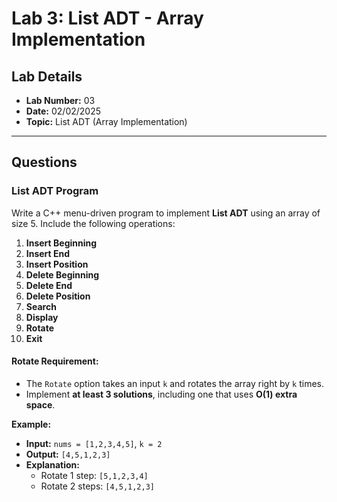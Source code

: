 # Lab 3: List ADT - Array Implementation  

## Lab Details  
- **Lab Number:** 03  
- **Date:** 02/02/2025  
- **Topic:** List ADT (Array Implementation)  

---

## Questions  

### List ADT Program  
Write a C++ menu-driven program to implement **List ADT** using an array of size 5. Include the following operations:  
1. **Insert Beginning**  
2. **Insert End**  
3. **Insert Position**  
4. **Delete Beginning**  
5. **Delete End**  
6. **Delete Position**  
7. **Search**  
8. **Display**  
9. **Rotate**  
10. **Exit**  

#### Rotate Requirement:  
- The `Rotate` option takes an input `k` and rotates the array right by `k` times.  
- Implement **at least 3 solutions**, including one that uses **O(1) extra space**.  

**Example:**  
- **Input:** `nums = [1,2,3,4,5]`, `k = 2`  
- **Output:** `[4,5,1,2,3]`  
- **Explanation:**  
  - Rotate 1 step: `[5,1,2,3,4]`  
  - Rotate 2 steps: `[4,5,1,2,3]`  